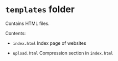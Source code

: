 # `templates` folder

Contains HTML files.

Contents:

- `index.html`
	Index page of websites

- `upload.html`
	Compression section in `index.html`